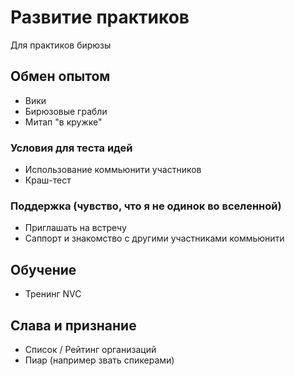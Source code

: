 # Развитие практиков

Для практиков бирюзы

## Обмен опытом

* Вики
* Бирюзовые грабли
* Митап "в кружке"

### Условия для теста идей

* Использование коммьюнити участников
* Краш-тест

### Поддержка \(чувство, что я не одинок во вселенной\)

* Приглашать на встречу
* Саппорт и знакомство с другими участниками коммьюнити

## Обучение

* Тренинг NVC

## Слава и признание

* Список / Рейтинг организаций
* Пиар \(например звать спикерами\)

## 

